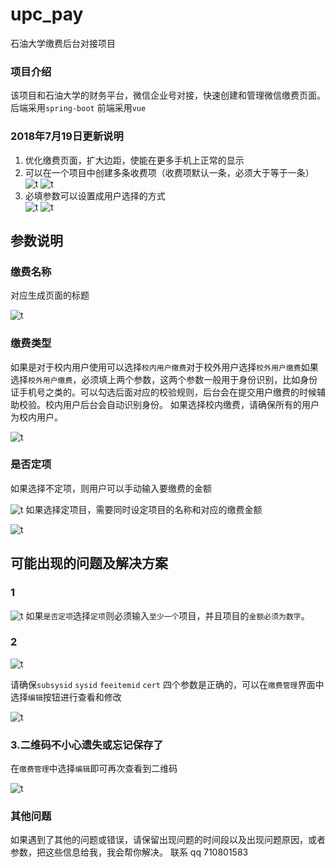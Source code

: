 # upc_pay
石油大学缴费后台对接项目
### 项目介绍
该项目和石油大学的财务平台，微信企业号对接，快速创建和管理微信缴费页面。
后端采用`spring-boot`
前端采用`vue`


### 2018年7月19日更新说明
1. 优化缴费页面，扩大边距，使能在更多手机上正常的显示
2. 可以在一个项目中创建多条收费项（收费项默认一条，必须大于等于一条）
![t](/res/8.png)
![t](/res/9.png)
3. 必填参数可以设置成用户选择的方式    
![t](/res/10.png)
![t](/res/11.png)

## 参数说明
### 缴费名称
对应生成页面的标题  

![t](/res/1.png)

### 缴费类型
如果是对于校内用户使用可以选择`校内用户缴费`对于校外用户选择`校外用户缴费`如果选择`校外用户缴费`，必须填上两个参数，这两个参数一般用于身份识别，比如身份证手机号之类的。可以勾选后面对应的校验规则，后台会在提交用户缴费的时候辅助校验。校内用户后台会自动识别身份。 如果选择校内缴费，请确保所有的用户为校内用户。  

![t](/res/2.png)

### 是否定项
如果选择不定项，则用户可以手动输入要缴费的金额  

![t](/res/3.png)
如果选择定项目，需要同时设定项目的名称和对应的缴费金额  

![t](/res/4.png)

## 可能出现的问题及解决方案

### 1  

![t](/res/5.png)
如果`是否定项`选择`定项`则必须输入`至少一个`项目，并且项目的`金额必须为数字`。

### 2
![t](/res/6.png)  

请确保`subsysid` `sysid` `feeitemid` `cert` 四个参数是正确的，可以在`缴费管理`界面中选择`编辑`按钮进行查看和修改  

![t](/res/7.png)  

### 3.二维码不小心遗失或忘记保存了
在`缴费管理`中选择`编辑`即可再次查看到二维码  

![t](/res/7.png)
### 其他问题
如果遇到了其他的问题或错误，请保留出现问题的时间段以及出现问题原因，或者参数，把这些信息给我，我会帮你解决。
联系 qq 710801583


